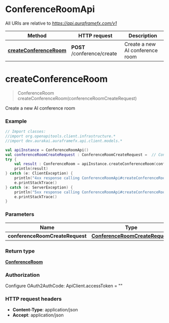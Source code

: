 # ConferenceRoomApi

All URIs are relative to *https://api.auraframefx.com/v1*

Method | HTTP request | Description
------------- | ------------- | -------------
[**createConferenceRoom**](ConferenceRoomApi.md#createConferenceRoom) | **POST** /conference/create | Create a new AI conference room


<a id="createConferenceRoom"></a>
# **createConferenceRoom**
> ConferenceRoom createConferenceRoom(conferenceRoomCreateRequest)

Create a new AI conference room

### Example
```kotlin
// Import classes:
//import org.openapitools.client.infrastructure.*
//import dev.aurakai.auraframefx.api.client.models.*

val apiInstance = ConferenceRoomApi()
val conferenceRoomCreateRequest : ConferenceRoomCreateRequest =  // ConferenceRoomCreateRequest | 
try {
    val result : ConferenceRoom = apiInstance.createConferenceRoom(conferenceRoomCreateRequest)
    println(result)
} catch (e: ClientException) {
    println("4xx response calling ConferenceRoomApi#createConferenceRoom")
    e.printStackTrace()
} catch (e: ServerException) {
    println("5xx response calling ConferenceRoomApi#createConferenceRoom")
    e.printStackTrace()
}
```

### Parameters

Name | Type | Description  | Notes
------------- | ------------- | ------------- | -------------
 **conferenceRoomCreateRequest** | [**ConferenceRoomCreateRequest**](ConferenceRoomCreateRequest.md)|  |

### Return type

[**ConferenceRoom**](ConferenceRoom.md)

### Authorization


Configure OAuth2AuthCode:
    ApiClient.accessToken = ""

### HTTP request headers

 - **Content-Type**: application/json
 - **Accept**: application/json

